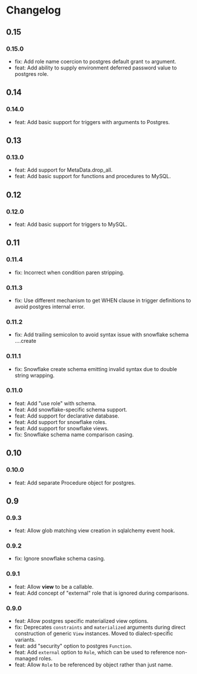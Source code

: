 # Changelog

## 0.15

### 0.15.0

- fix: Add role name coercion to postgres default grant `to` argument.
- feat: Add ability to supply environment deferred password value to postgres role.

## 0.14

### 0.14.0

- feat: Add basic support for triggers with arguments to Postgres.

## 0.13

### 0.13.0

- feat: Add support for MetaData.drop_all.
- feat: Add basic support for functions and procedures to MySQL.

## 0.12

### 0.12.0

- feat: Add basic support for triggers to MySQL.

## 0.11

### 0.11.4

- fix: Incorrect when condition paren stripping.

### 0.11.3

- fix: Use different mechanism to get WHEN clause in trigger definitions to avoid
  postgres internal error.

### 0.11.2

- fix: Add trailing semicolon to avoid syntax issue with snowflake schema ....create

### 0.11.1

- fix: Snowflake create schema emitting invalid syntax due to double string wrapping.

### 0.11.0

- feat: Add "use role" with schema.
- feat: Add snowflake-specific schema support.
- feat: Add support for declarative database.
- feat: Add support for snowflake roles.
- feat: Add support for snowflake views.
- fix: Snowflake schema name comparison casing.

## 0.10

### 0.10.0

- feat: Add separate Procedure object for postgres.

## 0.9

### 0.9.3

- feat: Allow glob matching view creation in sqlalchemy event hook.

### 0.9.2

- fix: Ignore snowflake schema casing.

### 0.9.1

- feat: Allow **view** to be a callable.
- feat: Add concept of "external" role that is ignored during comparisons.

### 0.9.0

- feat: Allow postgres specific materialized view options.
- fix: Deprecates `constraints` and `materialized` arguments
  during direct construction of generic `View` instances. Moved
  to dialect-specific variants.
- feat: add "security" option to postgres `Function`.
- feat: Add `external` option to `Role`, which can be used to reference
  non-managed roles.
- feat: Allow `Role` to be referenced by object rather than just name.
